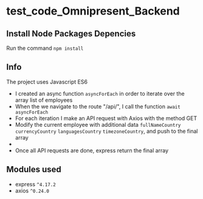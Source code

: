 # test_code_Omnipresent_Backend

## Install Node Packages Depencies

Run the command `npm install`

## Info

The project uses Javascript ES6

- I created an async function `asyncForEach` in order to iterate over the array list of employees
- When the we navigate to the route "/api/", I call the function `await asyncForEach`
- For each iteration I make an API request with Axios with the method GET
- Modify the current employee with additional data `fullNameCountry` `currencyCountry` `languagesCountry` `timezoneCountry`, and push to the final array
- 
- Once all API requests are done, express return the final array

## Modules used

- express `^4.17.2`
- axios `^0.24.0`
